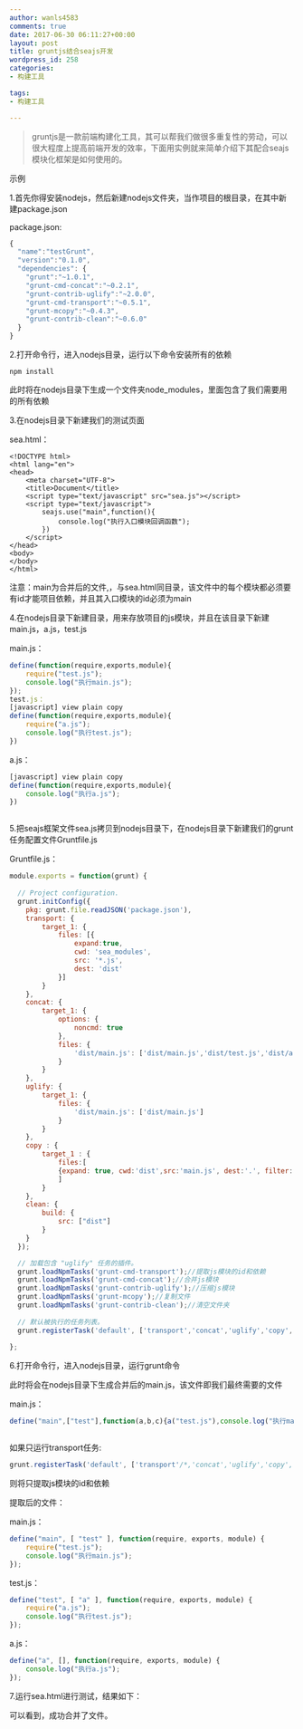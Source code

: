 ```yaml
---
author: wanls4583
comments: true
date: 2017-06-30 06:11:27+00:00
layout: post
title: gruntjs结合seajs开发
wordpress_id: 258
categories:
- 构建工具

tags:
- 构建工具

---
```

>gruntjs是一款前端构建化工具，其可以帮我们做很多重复性的劳动，可以很大程度上提高前端开发的效率，下面用实例就来简单介绍下其配合seajs模块化框架是如何使用的。

示例

1.首先你得安装nodejs，然后新建nodejs文件夹，当作项目的根目录，在其中新建package.json

package.json:
```javascript
{  
  "name":"testGrunt",  
  "version":"0.1.0",  
  "dependencies": {  
    "grunt":"~1.0.1",  
    "grunt-cmd-concat":"~0.2.1",  
    "grunt-contrib-uglify":"~2.0.0",  
    "grunt-cmd-transport":"~0.5.1",  
    "grunt-mcopy":"~0.4.3",  
    "grunt-contrib-clean":"~0.6.0"  
  }  
}  
```
2.打开命令行，进入nodejs目录，运行以下命令安装所有的依赖
```
npm install  
```
此时将在nodejs目录下生成一个文件夹node_modules，里面包含了我们需要用的所有依赖
<img src="https://wanls4583.github.io/images/posts/构建工具/2017-06-30-gruntjs结合seajs开发-1.jpg" alt="" />

3.在nodejs目录下新建我们的测试页面

sea.html：
```
<!DOCTYPE html>  
<html lang="en">  
<head>  
    <meta charset="UTF-8">  
    <title>Document</title>  
    <script type="text/javascript" src="sea.js"></script>  
    <script type="text/javascript">  
        seajs.use("main",function(){  
            console.log("执行入口模块回调函数");  
        })  
    </script>  
</head>  
<body>  
</body>  
</html> 
``` 
注意：main为合并后的文件,，与sea.html同目录，该文件中的每个模块都必须要有id才能项目依赖，并且其入口模块的id必须为main

4.在nodejs目录下新建目录，用来存放项目的js模块，并且在该目录下新建main.js，a.js，test.js

main.js：
```javascript
define(function(require,exports,module){  
    require("test.js");  
    console.log("执行main.js");  
});  
test.js：
[javascript] view plain copy
define(function(require,exports,module){  
    require("a.js");  
    console.log("执行test.js");  
})  
```
a.js：
```javascript
[javascript] view plain copy
define(function(require,exports,module){  
    console.log("执行a.js");  
})  
```
<img src="https://wanls4583.github.io/images/posts/构建工具/2017-06-30-gruntjs结合seajs开发-2.jpg" alt="" />

5.把seajs框架文件sea.js拷贝到nodejs目录下，在nodejs目录下新建我们的grunt任务配置文件Gruntfile.js

Gruntfile.js：
```javascript
module.exports = function(grunt) {  
  
  // Project configuration.  
  grunt.initConfig({  
    pkg: grunt.file.readJSON('package.json'),  
    transport: {  
        target_1: {  
            files: [{  
                expand:true,  
                cwd: 'sea_modules',  
                src: '*.js',  
                dest: 'dist'  
            }]  
        }  
    },  
    concat: {  
        target_1: {  
            options: {  
                noncmd: true  
            },  
            files: {  
                'dist/main.js': ['dist/main.js','dist/test.js','dist/a.js']  
            }  
        }  
    },  
    uglify: {  
        target_1: {  
            files: {  
                'dist/main.js': ['dist/main.js']  
            }  
        }  
    },  
    copy : {  
        target_1 : {  
            files:[  
            {expand: true, cwd:'dist',src:'main.js', dest:'.', filter: 'isFile'}  
            ]  
        }  
    },  
    clean: {  
        build: {  
            src: ["dist"]  
        }  
    }  
  });  

  // 加载包含 "uglify" 任务的插件。  
  grunt.loadNpmTasks('grunt-cmd-transport');//提取js模块的id和依赖  
  grunt.loadNpmTasks('grunt-cmd-concat');//合并js模块  
  grunt.loadNpmTasks('grunt-contrib-uglify');//压缩js模块  
  grunt.loadNpmTasks('grunt-mcopy');//复制文件  
  grunt.loadNpmTasks('grunt-contrib-clean');//清空文件夹  
  
  // 默认被执行的任务列表。  
  grunt.registerTask('default', ['transport','concat','uglify','copy','clean']);  
  
};  
```
6.打开命令行，进入nodejs目录，运行grunt命令
<img src="https://wanls4583.github.io/images/posts/构建工具/2017-06-30-gruntjs结合seajs开发-3.jpg" alt="" />

此时将会在nodejs目录下生成合并后的main.js，该文件即我们最终需要的文件

main.js：
```javascript
define("main",["test"],function(a,b,c){a("test.js"),console.log("执行main.js")}),define("test",["a"],function(a,b,c){a("a.js"),console.log("执行test.js")}),define("a",[],function(a,b,c){console.log("执行a.js")});  
```
<img src="https://wanls4583.github.io/images/posts/构建工具/2017-06-30-gruntjs结合seajs开发-4.jpg" alt="" />

如果只运行transport任务:
```javascript
grunt.registerTask('default', ['transport'/*,'concat','uglify','copy','clean'*/]);  
```
则将只提取js模块的id和依赖
<img src="https://wanls4583.github.io/images/posts/构建工具/2017-06-30-gruntjs结合seajs开发-5.jpg" alt="" />

提取后的文件：

main.js：
```javascript
define("main", [ "test" ], function(require, exports, module) {  
    require("test.js");  
    console.log("执行main.js");  
});  
```
test.js：
```javascript
define("test", [ "a" ], function(require, exports, module) {  
    require("a.js");  
    console.log("执行test.js");  
}); 
``` 
a.js：
```javascript
define("a", [], function(require, exports, module) {  
    console.log("执行a.js");  
});  
```
7.运行sea.html进行测试，结果如下：
<img src="https://wanls4583.github.io/images/posts/构建工具/2017-06-30-gruntjs结合seajs开发-6.jpg" alt="" />

可以看到，成功合并了文件。


